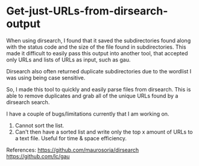 # Get-just-URLs-from-dirsearch-output
When using dirsearch, I found that it saved the subdirectories found along with the status code and the size of the file found in subdirectories. This made it difficult to easily pass this output into another tool, that accepted only URLs and lists of URLs as input, such as gau. 

Dirsearch also often returned duplicate subdirectories due to the wordlist I was using being case sensitive. 

So, I made this tool to quickly and easily parse files from dirsearch. This is able to remove duplicates and grab all of the unique URLs found by a dirsearch search. 


I have a couple of bugs/limitations currently that I am working on. 
  1. Cannot sort the list. 
  2. Can't then have a sorted list and write only the top x amount of URLs to a text file. Useful for time & space efficiency.

References:
https://github.com/maurosoria/dirsearch
https://github.com/lc/gau
